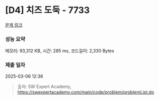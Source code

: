 # [D4] 치즈 도둑 - 7733 

[문제 링크](https://swexpertacademy.com/main/code/problem/problemDetail.do?contestProbId=AWrDOdQqRCUDFARG) 

### 성능 요약

메모리: 93,312 KB, 시간: 285 ms, 코드길이: 2,330 Bytes

### 제출 일자

2025-03-06 12:36



> 출처: SW Expert Academy, https://swexpertacademy.com/main/code/problem/problemList.do